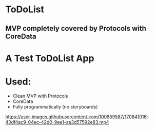 # ToDoList

## MVP completely covered by Protocols with CoreData

# A Test ToDoList App
# Used:
- Clean MVP with Protocols
- CoreData
- Fully programmatically (no storyboards)

https://user-images.githubusercontent.com/100859587/170841016-43df4ac9-04ec-42d0-9ee1-aa3d57592e83.mp4

